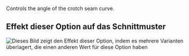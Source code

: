 Controls the angle of the crotch seam curve.

## Effekt dieser Option auf das Schnittmuster

![Dieses Bild zeigt den Effekt dieser Option, indem es mehrere Varianten überlagert, die einen anderen Wert für diese Option haben](charlie_crotchseamcurveangle_sample.svg "Effekt dieser Option auf das Schnittmuster")
